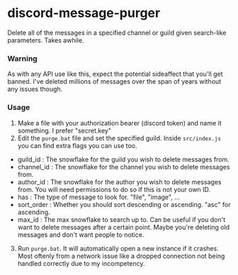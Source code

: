 # discord-message-purger

Delete all of the messages in a specified channel or guild given search-like parameters. Takes awhile. 

### Warning
As with any API use like this, expect the potential sideaffect that you'll get banned. I've deleted millions of messages over the span of years without any issues though. 

### Usage
1. Make a file with your authorization bearer (discord token) and name it something. I prefer "secret.key"
2. Edit the `purge.bat` file and set the specified guild. Inside `src/index.js` you can find extra flags you can use too.
* guild_id : The snowflake for the guild you wish to delete messages from. 
* channel_id : The snowflake for the channel you wish to delete messages from.
* author_id : The snowflake for the author you wish to delete messages from. You will need permissions to do so if this is not your own ID.
* has : The type of message to look for. "file", "image", ... 
* sort_order : Whether you should sort descending or ascending. "asc" for ascending. 
* max_id : The max snowflake to search up to. Can be useful if you don't want to delete messages after a certain point. Maybe you're deleting old messages and don't want people to notice. 
3. Run `purge.bat`. It will automatically open a new instance if it crashes. Most oftenly from a network issue like a dropped connection not being handled correctly due to my incompetency. 
